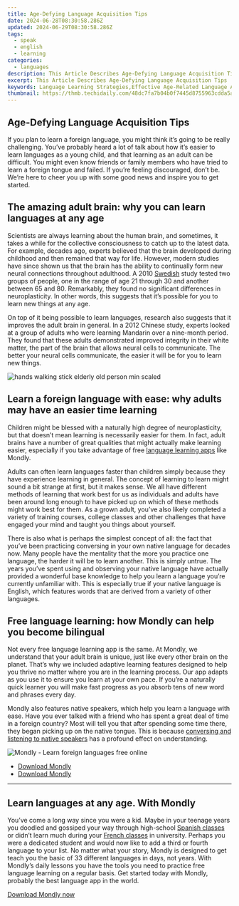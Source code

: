 ```yaml
---
title: Age-Defying Language Acquisition Tips
date: 2024-06-28T08:30:58.286Z
updated: 2024-06-29T08:30:58.286Z
tags:
  - speak
  - english
  - learning
categories:
  - languages
description: This Article Describes Age-Defying Language Acquisition Tips
excerpt: This Article Describes Age-Defying Language Acquisition Tips
keywords: Language Learning Strategies,Effective Age-Related Language Acquisition,Age-Defying Multilingualism Tips,Senior Language Learning Techniques,Language Acquisition in Seniors,Cognitive Enhancement Through Language Learning,Lifelong Language Mastery Strategies
thumbnail: https://thmb.techidaily.com/48dc7fa7b04b0f7445d8755963cdda5ac93794a2c8dd3de60bc0fcf279454931.jpg
---
```


## Age-Defying Language Acquisition Tips

 If you plan to learn a foreign language, you might think it’s going to be really challenging. You’ve probably heard a lot of talk about how it’s easier to learn languages as a young child, and that learning as an adult can be difficult. You might even know friends or family members who have tried to learn a foreign tongue and failed. If you’re feeling discouraged, don’t be. We’re here to cheer you up with some good news and inspire you to get started.

## **The amazing adult brain: why you can learn languages at any age**

 Scientists are always learning about the human brain, and sometimes, it takes a while for the collective consciousness to catch up to the latest data. For example, decades ago, experts believed that the brain developed during childhood and then remained that way for life. However, modern studies have since shown us that the brain has the ability to continually form new neural connections throughout adulthood. A 2010 [Swedish](https://shop.mondly.com/affiliate.php?ACCOUNT=ATISTUDI&AFFILIATE=108875&PATH=https://www.mondly.com?AFFILIATE=108875) study tested two groups of people, one in the range of age 21 through 30 and another between 65 and 80\. Remarkably, they found no significant differences in neuroplasticity. In other words, this suggests that it’s possible for you to learn new things at any age.

 On top of it being possible to learn languages, research also suggests that it improves the adult brain in general. In a 2012 Chinese study, experts looked at a group of adults who were learning Mandarin over a nine-month period. They found that these adults demonstrated improved integrity in their white matter, the part of the brain that allows neural cells to communicate. The better your neural cells communicate, the easier it will be for you to learn new things.

![hands walking stick elderly old person min scaled](https://edge.mondly.com/blog/wp-content/uploads/2017/06/hands-walking-stick-elderly-old-person-min-scaled.jpg "Why It’s Never Too Late To Learn A Foreign Language 2")

## **Learn a foreign language with ease: why adults may have an easier time learning**

 Children might be blessed with a naturally high degree of neuroplasticity, but that doesn’t mean learning is necessarily easier for them. In fact, adult brains have a number of great qualities that might actually make learning easier, especially if you take advantage of free [language learning apps](https://shop.mondly.com/affiliate.php?ACCOUNT=ATISTUDI&AFFILIATE=108875&PATH=https://www.mondly.com?AFFILIATE=108875) like Mondly.

 Adults can often learn languages faster than children simply because they have experience learning in general. The concept of learning to learn might sound a bit strange at first, but it makes sense. We all have different methods of learning that work best for us as individuals and adults have been around long enough to have picked up on which of these methods might work best for them. As a grown adult, you’ve also likely completed a variety of training courses, college classes and other challenges that have engaged your mind and taught you things about yourself.

 There is also what is perhaps the simplest concept of all: the fact that you’ve been practicing conversing in your own native language for decades now. Many people have the mentality that the more you practice one language, the harder it will be to learn another. This is simply untrue. The years you’ve spent using and observing your native language have actually provided a wonderful base knowledge to help you learn a language you’re currently unfamiliar with. This is especially true if your native language is English, which features words that are derived from a variety of other languages.

## **Free language learning: how Mondly can help you become bilingual**

 Not every free language learning app is the same. At Mondly, we understand that your adult brain is unique, just like every other brain on the planet. That’s why we included adaptive learning features designed to help you thrive no matter where you are in the learning process. Our app adapts as you use it to ensure you learn at your own pace. If you’re a naturally quick learner you will make fast progress as you absorb tens of new word and phrases every day.

 Mondly also features native speakers, which help you learn a language with ease. Have you ever talked with a friend who has spent a great deal of time in a foreign country? Most will tell you that after spending some time there, they began picking up on the native tongue. This is because [conversing and listening to native speakers](https://shop.mondly.com/affiliate.php?ACCOUNT=ATISTUDI&AFFILIATE=108875&PATH=https://www.mondly.com?AFFILIATE=108875) has a profound effect on understanding.

![Mondly - Learn foreign languages free online](https://edge.mondly.com/blog/wp-content/uploads/2016/04/Mondly-Learn-languages-free-online-Main-Screen1.png "Why It’s Never Too Late To Learn A Foreign Language 3")

* [Download Mondly](https://www.facebook.com/sharer/sharer.php?u=https%3A%2F%2Fwww.mondly.com%2Fblog%2Fnever-late-to-learn-a-foreign-language%2F&t=Why+It%E2%80%99s+Never+Too+Late+to+Learn+a+Foreign+Language "Share on Facebook")
* [Download Mondly](https://shop.mondly.com/affiliate.php?ACCOUNT=ATISTUDI&AFFILIATE=108875&PATH=https://www.mondly.com?AFFILIATE=108875)

---

## **Learn languages at any age. With Mondly**

 You’ve come a long way since you were a kid. Maybe in your teenage years you doodled and gossiped your way through high-school [Spanish classes](https://shop.mondly.com/affiliate.php?ACCOUNT=ATISTUDI&AFFILIATE=108875&PATH=https://www.mondly.com?AFFILIATE=108875) or didn’t learn much during your [French classes](https://shop.mondly.com/affiliate.php?ACCOUNT=ATISTUDI&AFFILIATE=108875&PATH=https://www.mondly.com?AFFILIATE=108875) in university. Perhaps you were a dedicated student and would now like to add a third or fourth language to your list. No matter what your story, Mondly is designed to get teach you the basic of 33 different languages in days, not years. With Mondly’s daily lessons you have the tools you need to practice free language learning on a regular basis. Get started today with Mondly, probably the best language app in the world.

[Download Mondly now](https://adjt.mondly.com/5ixfg4k?campaign=blog-post-id-553&fallback=https%3A%2F%2Fapp.mondly.com%3Futm%5Fmedium%3Dblog%5Fblog-post-id-553%26utm%5Fsource%3Dblog-post-id-553&redirect%5Fmacos=https%3A%2F%2Fapp.mondly.com%3Futm%5Fmedium%3Dblog%5Fblog-post-id-553%26utm%5Fsource%3Dblog-post-id-553&redirect%5Fandroid=https%3A%2F%2Fplay.google.com%2Fstore%2Fapps%2Fdetails%3Fid%3Dcom.atistudios.mondly.languages%3Futm%5Fmedium%3Dblog%5Fblog-post-id-553%26utm%5Fsource%3Dblog-post-id-553&redirect%5Fios=https%3A%2F%2Fapps.apple.com%2Fapp%2Fapple-store%2Fid987873536%3Fpt%3D78954800%26ct%3Dblog-post-id-553%26mt%3D8 "Download Mondly now")

<ins class="adsbygoogle"
     style="display:block"
     data-ad-format="autorelaxed"
     data-ad-client="ca-pub-7571918770474297"
     data-ad-slot="1223367746"></ins>



<ins class="adsbygoogle"
     style="display:block"
     data-ad-client="ca-pub-7571918770474297"
     data-ad-slot="8358498916"
     data-ad-format="auto"
     data-full-width-responsive="true"></ins>



